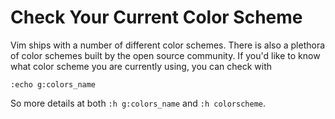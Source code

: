 # Check Your Current Color Scheme

Vim ships with a number of different color schemes. There is also a plethora
of color schemes built by the open source community. If you'd like to know
what color scheme you are currently using, you can check with

```
:echo g:colors_name
```

So more details at both `:h g:colors_name` and `:h colorscheme`.
